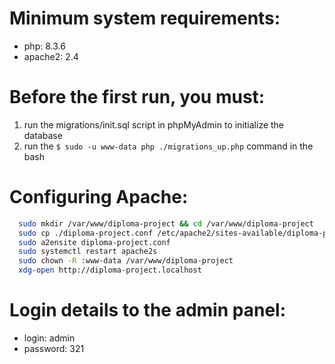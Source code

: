 # Minimum system requirements:
  * php: 8.3.6
  * apache2: 2.4

# Before the first run, you must:
  1) run the migrations/init.sql script in phpMyAdmin to initialize the database
  2) run the `$ sudo -u www-data php ./migrations_up.php` command in the bash

# Configuring Apache:
```bash
  sudo mkdir /var/www/diploma-project && cd /var/www/diploma-project
  sudo cp ./diploma-project.conf /etc/apache2/sites-available/diploma-project11.conf
  sudo a2ensite diploma-project.conf
  sudo systemctl restart apache2s
  sudo chown -R :www-data /var/www/diploma-project
  xdg-open http://diploma-project.localhost
```

# Login details to the admin panel:
  * login: admin
  * password: 321
